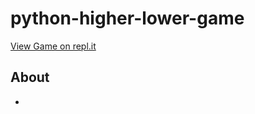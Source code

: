 # python-higher-lower-game

[View Game on repl.it](https://repl.it/@amrdesai/higher-lower-final?embed=1&output=1#main.py)

## About
- 
